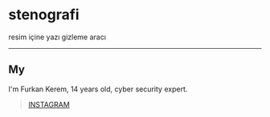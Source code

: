 # stenografi
resim içine yazı gizleme aracı

------------------------

## My
I'm Furkan Kerem, 14 years old, cyber security expert.


> [INSTAGRAM](https://Instagram.com/fkerem.py/)
